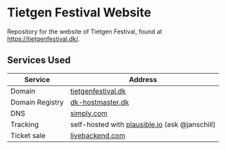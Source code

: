 # Tietgen Festival Website

Repository for the website of Tietgen Festival, found at https://tietgenfestival.dk/.

## Services Used

| Service | Address |
| - | - |
| Domain | [tietgenfestival.dk](https://tietgenfestival.dk) |
| Domain Registry | [dk-hostmaster.dk](https://www.dk-hostmaster.dk/) |
| DNS | [simply.com](https://www.simply.com/) |
| Tracking | self-hosted with [plausible.io](https://plausible.io/) (ask @janschill) |
| Ticket sale | [livebackend.com](https://livebackend.com/) |
